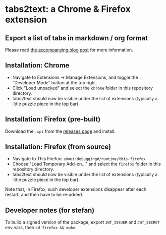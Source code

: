 # tabs2text: a Chrome & Firefox extension

## Export a list of tabs in markdown / org format

Please read [the accompanying blog post](https://mentat.za.net/blog/2024/11/13/exporting-chromium-tabs/) for more information.

## Installation: Chrome

- Navigate to Extensions -> Manage Extensions, and toggle the “Developer Mode” button at the top right.
- Click "Load unpacked" and select the `chrome` folder in this repository directory.
- tabs2text should now be visible under the list of extensions (typically a little puzzle piece in the top bar).

## Installation: Firefox (pre-built)

Download the `.xpi` from the [releases page](https://github.com/stefanv/tabs2text/releases) and install.

## Installation: Firefox (from source)

- Navigate to This Firefox: `about:debugging#/runtime/this-firefox`
- Choose "Load Temporary Add-on..." and select the `firefox` folder in this repository directory.
- tabs2text should now be visible under the list of extensions (typically a little puzzle piece in the top bar).

Note that, in Firefox, such developer extensions disappear after each restart, and then have to be re-added.

## Developer notes (for stefan)

To build a signed version of the package, export `JWT_ISSUER` and `JWT_SECRET` env vars, then `cd firefox && make`.
